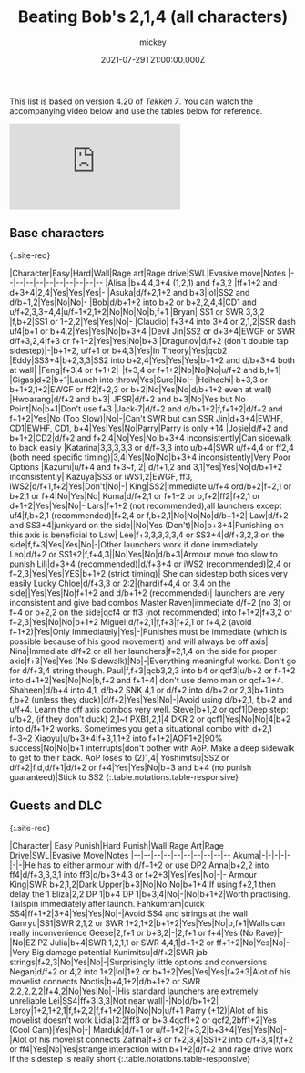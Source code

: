 ﻿---
title: Beating Bob's 2,1,4 (all characters) 
description: Learn how to get around this popular string amongst Bob players.
author: 
- mickey
date: 2021-07-29T21:00:00.000Z
slug: bob-214

category: guides
tags: [Bob Richards, Tekken 7]

caption: Bryan Fury stepping Bob's 2, 1, 4 to the right
metaImageExt: png
---
This list is based on version 4.20 of <em>Tekken 7</em>. You can watch the accompanying video below and use the tables below for reference.

<div class="video-container d-flex justify-content-center mb-3">
    <iframe class="video-showcase" src="https://www.youtube.com/embed/vzh0pBsgWmk" title="YouTube video player" frameborder="0" allow="accelerometer; autoplay; clipboard-write; encrypted-media; gyroscope; picture-in-picture" allowfullscreen></iframe>
</div>

## Base characters
{:.site-red}

|Character|Easy|Hard|Wall|Rage art|Rage drive|SWL|Evasive move|Notes
|--|--|--|--|--|--|--|--|--|--
|Alisa  |b+4,4,3+4 (1,2,1) and f+3,2  |ff+1+2 and d+3+4|2,4|Yes|Yes|Yes|-
|Asuka|d/f+2,1+2 and b+3|lol|SS2 and d/b+1,2|Yes|No|No|-
|Bob|d/b+1+2 into b+2 or b+2,2,4,4|CD1 and u/f+2,3,3+4,4|u/f+1+2,1+2|No|No|No|b,f+1
|Bryan| SS1 or SWR 3,3,2 |f,b+2|SS1 or 1+2,2|Yes|Yes|No|-
|Claudio| f+3+4 into 3+4 or 2,1,2|SSR dash uf4|b+1 or b+4,2|Yes|Yes|No|b+3+4
|Devil Jin|SS2 or d+3+4|EWGF or SWR d/f+3,2,4|f+3 or f+1+2|Yes|Yes|No|b+3
|Dragunov|d/f+2 (don't double tap sidestep)|-|b+1+2, u/f+1 or b+4,3|Yes|In Theory|Yes|qcb2
|Eddy|SS3+4|b+2,3,3|SS2 into b+2,4|Yes|Yes|Yes|b+1+2 and d/b+3+4 both at wall|
|Feng|f+3,4 or f+1+2|-|f+3,4 or f+1+2|No|No|No|u/f+2 and b,f+1|
|Gigas|d+2|b+1|Launch into throw|Yes|Sure|No|-
|Heihachi| b+3,3 or b+1+2,1+2|EWGF or ff2|f+2,3 or b+2|No|Yes|No|d/b+1+2 even at wall)
|Hwoarang|d/f+2 and b+3| JFSR|d/f+2 and b+3|No|Yes but No Point|No|b+1|Don't use f+3
|Jack-7|d/f+2 and d/b+1+2|f,f+1+2|d/f+2 and f+1+2|Yes|No (Too Slow)|No|-|Can't SWR but can SSR
Jin|d+3+4|EWHF, CD1|EWHF, CD1, b+4|Yes|Yes|No|Parry|Parry is only +14
|Josie|d/f+2 and b+1+2|CD2|d/f+2 and f+2,4|No|Yes|No|b+3+4 inconsistently|Can sidewalk to back easily
|Katarina|3,3,3,3,3 or d/f+3,3 into u/b+4|SWR u/f+4,4 or ff2,4 (both need specific timing)|3,4|Yes|No|No|b+3+4 inconsistently|Very Poor Options
|Kazumi|u/f+4 and f+3~f, 2||d/f+1,2 and 3,1|Yes|Yes|No|d/b+1+2 inconsistently|
Kazuya|SS3 or iWS1,2|EWGF, ff3, iWS2|d/f+1,f+2|Yes|Don't|No|-|
King|SS2|Immediate u/f+4 ord/b+2|f+2,1 or b+2,1 or f+4|No|Yes|No|
Kuma|d/f+2,1 or f+1+2 or b,f+2|ff2|f+2,1 or d+1+2|Yes|Yes|No|-
Lars|f+1+2 (not recommended),all launchers except uf4|f,b+2,1 (recommended)|f+2,4 or f,b+2,1|No|No|No|d/b+1+2|
Law|d/f+2 and SS3+4|junkyard on the side||No|Yes (Don't)|No|b+3+4|Punishing on this axis is beneficial to Law|
Lee|f+3,3,3,3,3,4 or SS3+4|d/f+3,2,3 on the side|f,f+3|Yes|Yes|No|-|Other launchers work if done immediately
Leo|d/f+2 or SS1+2|f,f+4,3||No|Yes|No|d/b+3|Armour move too slow to punish
Lili|d+3+4 (recommended)|d/f+3+4 or iWS2 (recommended)|2,4 or f+2,3|Yes|Yes|YES|b+1+2 (strict timing)| She can sidestep both sides very easily
Lucky Chloe|d/f+3,3 or 2:2|(hard)f+4,4 or 3,4 on the side||Yes|Yes|No|f+1+2 and d/b+1+2 (recommended)| launchers are very inconsistent and give bad combos
Master Raven|immediate d/f+2 (no 3) or f+4 or b+2,2 on the side|qcf4 or ff3 (not recommended) into f+1+2|f+3,2 or f+2,3|Yes|No|No|b+1+2
Miguel|d/f+2,1|f,f+3|f+2,1 or f+4,2 (avoid f+1+2)|Yes|Only Immediately|Yes|-|Punishes must be immediate (which is possible because of his good movement) and will always be off axis|
Nina|Immediate d/f+2 or all her launchers|f+2,1,4 on the side for proper axis|f+3|Yes|Yes (No Sidewalk)|No|-|Everything meaningful works. Don't go for d/f+3,4 string though.
Paul|f,f+3|qcb3,2,3 into b4 or qcf3|u/b+2 or f+1+2 into d+1+2|Yes|No|No|b,f+2 and f+1+4| don't use demo man or qcf+3+4. 
Shaheen|d/b+4 into 4,1, d/b+2 SNK 4,1 or d/f+2 into d/b+2 or 2,3|b+1 into f,b+2 (unless they duck)|d/f+2|Yes|Yes|No|-|Avoid using d/b+2,1, f,b+2 and u/f+4. Learn the off axis combos very well.
Steve|b+1,2 or qcf1|Deep step: u/b+2, (if they don't duck) 2,1~f PXB1,2,1|4 DKR 2 or qcf1|Yes|No|No|4|b+2 into d/f+1+2 works. Sometimes you get a situational combo with d+2,1 f+3~2
Xiaoyu|u/b+3+4|f+3,1,1+2 into f+1+2|AOP1+2|90% success|No|No|b+1 interrupts|don't bother with AoP. Make a deep sidewalk to get to their back. AoP loses to (2)1,4|
Yoshimitsu|SS2 or d/f+2|f,d,d/f+1|d/f+2 or f+4|Yes|Yes|No|b+3 and b+4 (no punish guaranteed)|Stick to SS2
{:.table.notations.table-responsive}

## Guests and DLC
{:.site-red}

|Character|  Easy Punish|Hard Punish|Wall|Rage Art|Rage Drive|SWL|Evasive Move|Notes
|--|--|--|--|--|--|--|--|--|--
Akuma|-|-|-|-|-|-|-|He has to either armour with d/f+1+2 or use DP2
Anna|b+2,2 into ff4|d/f+3,3,3,1 into ff3|d/b+3+4,3 or f+2+3|Yes|Yes|No|-|-
Armour King|SWR b+2,1,2|Dark Upper|b+3|No|No|No|b+1+4|If using f+2,1 then delay the 1
Eliza|2,2 DP 1|b+4 DP 1|b+3,4|No|-|No|b+1+2|Worth practising. Tailspin immediately after launch.
Fahkumram|quick SS4|ff+1+2|3+4|Yes|Yes|No|-|Avoid SS4 and strings at the wall
Ganryu|SS1|SWR 2,1,2 or SWR 1+2,1+2|b+1+2|Yes|Yes|No|b,f+1|Walls can really inconvenience
Geese|2,f+1 or b+3,2|-|2,f+1 or f+4|Yes (No Rave)|-|No|EZ PZ
Julia|b+4|SWR 1,2,1,1 or SWR 4,4,1|d+1+2 or ff+1+2|No|Yes|No|-|Very Big damage potential
Kunimitsu|d/f+2|SWR jab strings|f+2,3|No|Yes|No|-|Surprisingly little options and conversions
Negan|d/f+2 or 4,2 into 1+2|lol|1+2 or b+1+2|Yes|Yes|Yes|f+2+3|Alot of his movelist connects
Noctis|b+4,1+2|d/b+1+2 or SWR 2,2,2,2,2|f+4,2|No|Yes|No|-|His standard launchers are extremely unreliable
Lei|SS4|ff+3|3,3|Not near wall|-|No|d/b+1+2|
Leroy|1+2,1+2,1|f,f+2,2|f,f+1+2|No|No|No|u/f+1 Parry (+12)|Alot of his movelist doesn't work
Lidia|3:2|ff3 or b+3,4qcf1+2 or qcf2,2bff1+2|Yes (Cool Cam)|Yes|No|-|
Marduk|d/f+1 or u/f+1+2|f+3,2|b+3+4|Yes|Yes|No|-|Alot of his movelist connects
Zafina|f+3 or f+2,3,4|SS1+2 into d/f+3,4|f,f+2 or ff4|Yes|No|Yes|strange interaction with b+1+2|d/f+2 and rage drive work if the sidestep is really short
{:.table.notations.table-responsive}


